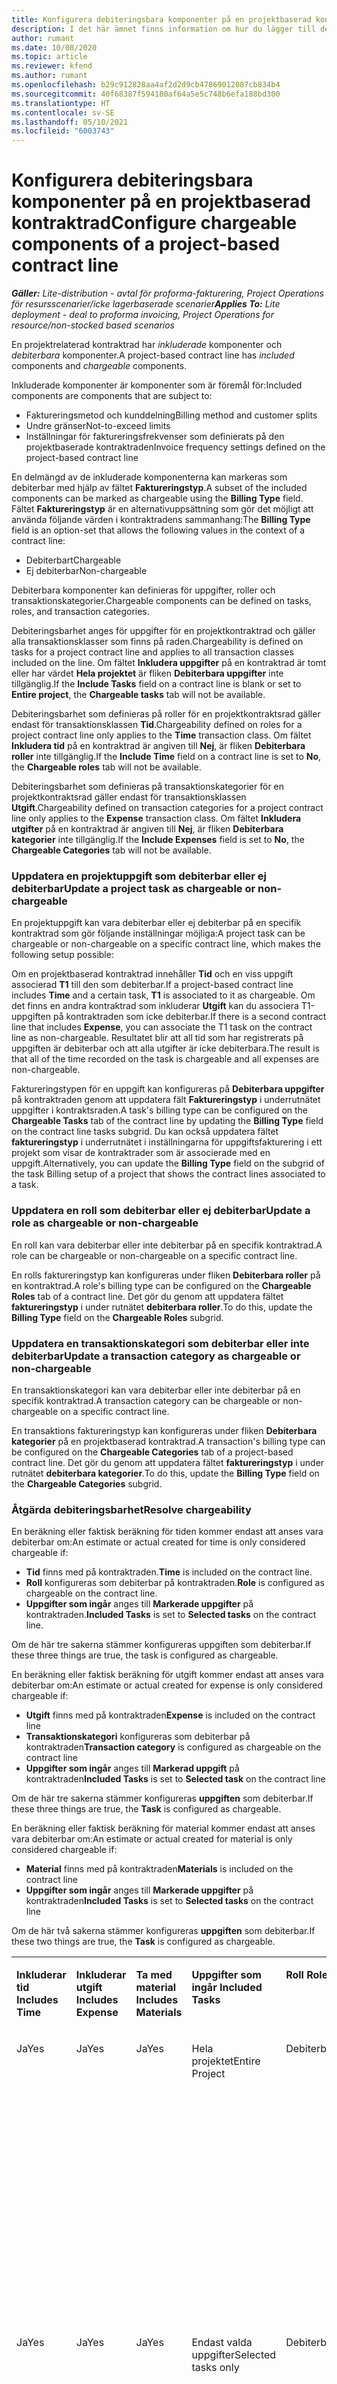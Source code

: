 ```yaml
---
title: Konfigurera debiteringsbara komponenter på en projektbaserad kontraktrad
description: I det här ämnet finns information om hur du lägger till debiterbara komponenter i kontraktrader i Project Operations.
author: rumant
ms.date: 10/08/2020
ms.topic: article
ms.reviewer: kfend
ms.author: rumant
ms.openlocfilehash: b29c912828aa4af2d2d9cb47869012087cb834b4
ms.sourcegitcommit: 40f68387f594180af64a5e5c748b6efa188bd300
ms.translationtype: HT
ms.contentlocale: sv-SE
ms.lasthandoff: 05/10/2021
ms.locfileid: "6003743"
---
```

# <a name="configure-chargeable-components-of-a-project-based-contract-line"></a><span data-ttu-id="fde2f-103">Konfigurera debiteringsbara komponenter på en projektbaserad kontraktrad</span><span class="sxs-lookup"><span data-stu-id="fde2f-103">Configure chargeable components of a project-based contract line</span></span>

<span data-ttu-id="fde2f-104">_**Gäller:** Lite-distribution - avtal för proforma-fakturering, Project Operations för resursscenarier/icke lagerbaserade scenarier_</span><span class="sxs-lookup"><span data-stu-id="fde2f-104">_**Applies To:** Lite deployment - deal to proforma invoicing, Project Operations for resource/non-stocked based scenarios_</span></span>

<span data-ttu-id="fde2f-105">En projektrelaterad kontraktrad har *inkluderade* komponenter och *debiterbara* komponenter.</span><span class="sxs-lookup"><span data-stu-id="fde2f-105">A project-based contract line has *included* components and *chargeable* components.</span></span>

<span data-ttu-id="fde2f-106">Inkluderade komponenter är komponenter som är föremål för:</span><span class="sxs-lookup"><span data-stu-id="fde2f-106">Included components are components that are subject to:</span></span>

  - <span data-ttu-id="fde2f-107">Faktureringsmetod och kunddelning</span><span class="sxs-lookup"><span data-stu-id="fde2f-107">Billing method and customer splits</span></span>
  - <span data-ttu-id="fde2f-108">Undre gränser</span><span class="sxs-lookup"><span data-stu-id="fde2f-108">Not-to-exceed limits</span></span> 
  - <span data-ttu-id="fde2f-109">Inställningar för faktureringsfrekvenser som definierats på den projektbaserade kontraktraden</span><span class="sxs-lookup"><span data-stu-id="fde2f-109">Invoice frequency settings defined on the project-based contract line</span></span>

<span data-ttu-id="fde2f-110">En delmängd av de inkluderade komponenterna kan markeras som debiterbar med hjälp av fältet **Faktureringstyp**.</span><span class="sxs-lookup"><span data-stu-id="fde2f-110">A subset of the included components can be marked as chargeable using the **Billing Type** field.</span></span> <span data-ttu-id="fde2f-111">Fältet **Faktureringstyp** är en alternativuppsättning som gör det möjligt att använda följande värden i kontraktradens sammanhang:</span><span class="sxs-lookup"><span data-stu-id="fde2f-111">The **Billing Type** field is an option-set that allows the following values in the context of a contract line:</span></span>

  - <span data-ttu-id="fde2f-112">Debiterbart</span><span class="sxs-lookup"><span data-stu-id="fde2f-112">Chargeable</span></span>
  - <span data-ttu-id="fde2f-113">Ej debiterbar</span><span class="sxs-lookup"><span data-stu-id="fde2f-113">Non-chargeable</span></span>

<span data-ttu-id="fde2f-114">Debiterbara komponenter kan definieras för uppgifter, roller och transaktionskategorier.</span><span class="sxs-lookup"><span data-stu-id="fde2f-114">Chargeable components can be defined on tasks, roles, and transaction categories.</span></span>

<span data-ttu-id="fde2f-115">Debiteringsbarhet anges för uppgifter för en projektkontraktrad och gäller alla transaktionsklasser som finns på raden.</span><span class="sxs-lookup"><span data-stu-id="fde2f-115">Chargeability is defined on tasks for a project contract line and applies to all transaction classes included on the line.</span></span> <span data-ttu-id="fde2f-116">Om fältet **Inkludera uppgifter** på en kontraktrad är tomt eller har värdet **Hela projektet** är fliken **Debiterbara uppgifter** inte tillgänglig.</span><span class="sxs-lookup"><span data-stu-id="fde2f-116">If the **Include Tasks** field on a contract line is blank or set to **Entire project**, the **Chargeable tasks** tab will not be available.</span></span>

<span data-ttu-id="fde2f-117">Debiteringsbarhet som definieras på roller för en projektkontraktsrad gäller endast för transaktionsklassen **Tid**.</span><span class="sxs-lookup"><span data-stu-id="fde2f-117">Chargeability defined on roles for a project contract line only applies to the **Time** transaction class.</span></span> <span data-ttu-id="fde2f-118">Om fältet **Inkludera tid** på en kontraktrad är angiven till **Nej**, är fliken **Debiterbara roller** inte tillgänglig.</span><span class="sxs-lookup"><span data-stu-id="fde2f-118">If the **Include Time** field on a contract line is set to **No**, the **Chargeable roles** tab will not be available.</span></span>

<span data-ttu-id="fde2f-119">Debiteringsbarhet som definieras på transaktionskategorier för en projektkontraktsrad gäller endast för transaktionsklassen **Utgift**.</span><span class="sxs-lookup"><span data-stu-id="fde2f-119">Chargeability defined on transaction categories for a project contract line only applies to the **Expense** transaction class.</span></span> <span data-ttu-id="fde2f-120">Om fältet **Inkludera utgifter** på en kontraktrad är angiven till **Nej**, är fliken **Debiterbara kategorier** inte tillgänglig.</span><span class="sxs-lookup"><span data-stu-id="fde2f-120">If the **Include Expenses** field is set to **No**, the **Chargeable Categories** tab will not be available.</span></span>

### <a name="update-a-project-task-as-chargeable-or-non-chargeable"></a><span data-ttu-id="fde2f-121">Uppdatera en projektuppgift som debiterbar eller ej debiterbar</span><span class="sxs-lookup"><span data-stu-id="fde2f-121">Update a project task as chargeable or non-chargeable</span></span>

<span data-ttu-id="fde2f-122">En projektuppgift kan vara debiterbar eller ej debiterbar på en specifik kontraktrad som gör följande inställningar möjliga:</span><span class="sxs-lookup"><span data-stu-id="fde2f-122">A project task can be chargeable or non-chargeable on a specific contract line, which makes the following setup possible:</span></span>

<span data-ttu-id="fde2f-123">Om en projektbaserad kontraktrad innehåller **Tid** och en viss uppgift associerad **T1** till den som debiterbar.</span><span class="sxs-lookup"><span data-stu-id="fde2f-123">If a project-based contract line includes **Time** and a certain task, **T1** is associated to it as chargeable.</span></span> <span data-ttu-id="fde2f-124">Om det finns en andra kontraktrad som inkluderar **Utgift** kan du associera T1-uppgiften på kontraktraden som icke debiterbar.</span><span class="sxs-lookup"><span data-stu-id="fde2f-124">If there is a second contract line that includes **Expense**, you can associate the T1 task on the contract line as non-chargeable.</span></span> <span data-ttu-id="fde2f-125">Resultatet blir att all tid som har registrerats på uppgiften är debiterbar och att alla utgifter är icke debiterbara.</span><span class="sxs-lookup"><span data-stu-id="fde2f-125">The result is that all of the time recorded on the task is chargeable and all expenses are non-chargeable.</span></span>

<span data-ttu-id="fde2f-126">Faktureringstypen för en uppgift kan konfigureras på **Debiterbara uppgifter** på kontraktraden genom att uppdatera fält **Faktureringstyp** i underrutnätet uppgifter i kontraktsraden.</span><span class="sxs-lookup"><span data-stu-id="fde2f-126">A task's billing type can be configured on the **Chargeable Tasks** tab of the contract line by updating the **Billing Type** field on the contract line tasks subgrid.</span></span> <span data-ttu-id="fde2f-127">Du kan också uppdatera fältet **faktureringstyp** i underrutnätet i inställningarna för uppgiftsfakturering i ett projekt som visar de kontraktrader som är associerade med en uppgift.</span><span class="sxs-lookup"><span data-stu-id="fde2f-127">Alternatively, you can update the **Billing Type** field on the subgrid of the task Billing setup of a project that shows the contract lines associated to a task.</span></span>

### <a name="update-a-role-as-chargeable-or-non-chargeable"></a><span data-ttu-id="fde2f-128">Uppdatera en roll som debiterbar eller ej debiterbar</span><span class="sxs-lookup"><span data-stu-id="fde2f-128">Update a role as chargeable or non-chargeable</span></span>

<span data-ttu-id="fde2f-129">En roll kan vara debiterbar eller inte debiterbar på en specifik kontraktrad.</span><span class="sxs-lookup"><span data-stu-id="fde2f-129">A role can be chargeable or non-chargeable on a specific contract line.</span></span>

<span data-ttu-id="fde2f-130">En rolls faktureringstyp kan konfigureras under fliken **Debiterbara roller** på en kontraktrad.</span><span class="sxs-lookup"><span data-stu-id="fde2f-130">A role's billing type can be configured on the **Chargeable Roles** tab of a contract line.</span></span> <span data-ttu-id="fde2f-131">Det gör du genom att uppdatera fältet **faktureringstyp** i under rutnätet **debiterbara roller**.</span><span class="sxs-lookup"><span data-stu-id="fde2f-131">To do this, update the **Billing Type** field on the **Chargeable Roles** subgrid.</span></span>

### <a name="update-a-transaction-category-as-chargeable-or-non-chargeable"></a><span data-ttu-id="fde2f-132">Uppdatera en transaktionskategori som debiterbar eller inte debiterbar</span><span class="sxs-lookup"><span data-stu-id="fde2f-132">Update a transaction category as chargeable or non-chargeable</span></span>

<span data-ttu-id="fde2f-133">En transaktionskategori kan vara debiterbar eller inte debiterbar på en specifik kontraktrad.</span><span class="sxs-lookup"><span data-stu-id="fde2f-133">A transaction category can be chargeable or non-chargeable on a specific contract line.</span></span>

<span data-ttu-id="fde2f-134">En transaktions faktureringstyp kan konfigureras under fliken **Debiterbara kategorier** på en projektbaserad kontraktrad.</span><span class="sxs-lookup"><span data-stu-id="fde2f-134">A transaction's billing type can be configured on the **Chargeable Categories** tab of a project-based contract line.</span></span> <span data-ttu-id="fde2f-135">Det gör du genom att uppdatera fältet **faktureringstyp** i under rutnätet **debiterbara kategorier**.</span><span class="sxs-lookup"><span data-stu-id="fde2f-135">To do this, update the **Billing Type** field on the **Chargeable Categories** subgrid.</span></span>

### <a name="resolve-chargeability"></a><span data-ttu-id="fde2f-136">Åtgärda debiteringsbarhet</span><span class="sxs-lookup"><span data-stu-id="fde2f-136">Resolve chargeability</span></span>

<span data-ttu-id="fde2f-137">En beräkning eller faktisk beräkning för tiden kommer endast att anses vara debiterbar om:</span><span class="sxs-lookup"><span data-stu-id="fde2f-137">An estimate or actual created for time is only considered chargeable if:</span></span>

   - <span data-ttu-id="fde2f-138">**Tid** finns med på kontraktraden.</span><span class="sxs-lookup"><span data-stu-id="fde2f-138">**Time** is included on the contract line.</span></span>
   - <span data-ttu-id="fde2f-139">**Roll** konfigureras som debiterbar på kontraktraden.</span><span class="sxs-lookup"><span data-stu-id="fde2f-139">**Role** is configured as chargeable on the contract line.</span></span>
   - <span data-ttu-id="fde2f-140">**Uppgifter som ingår** anges till **Markerade uppgifter** på kontraktraden.</span><span class="sxs-lookup"><span data-stu-id="fde2f-140">**Included Tasks** is set to **Selected tasks** on the contract line.</span></span>
 
 <span data-ttu-id="fde2f-141">Om de här tre sakerna stämmer konfigureras uppgiften som debiterbar.</span><span class="sxs-lookup"><span data-stu-id="fde2f-141">If these three things are true, the task is configured as chargeable.</span></span> 

<span data-ttu-id="fde2f-142">En beräkning eller faktisk beräkning för utgift kommer endast att anses vara debiterbar om:</span><span class="sxs-lookup"><span data-stu-id="fde2f-142">An estimate or actual created for expense is only considered chargeable if:</span></span>

   - <span data-ttu-id="fde2f-143">**Utgift** finns med på kontraktraden</span><span class="sxs-lookup"><span data-stu-id="fde2f-143">**Expense** is included on the contract line</span></span>
   - <span data-ttu-id="fde2f-144">**Transaktionskategori** konfigureras som debiterbar på kontraktraden</span><span class="sxs-lookup"><span data-stu-id="fde2f-144">**Transaction category** is configured as chargeable on the contract line</span></span>
   - <span data-ttu-id="fde2f-145">**Uppgifter som ingår** anges till **Markerad uppgift** på kontraktraden</span><span class="sxs-lookup"><span data-stu-id="fde2f-145">**Included Tasks** is set to **Selected task** on the contract line</span></span>
  
 <span data-ttu-id="fde2f-146">Om de här tre sakerna stämmer konfigureras **uppgiften** som debiterbar.</span><span class="sxs-lookup"><span data-stu-id="fde2f-146">If these three things are true, the **Task** is configured as chargeable.</span></span> 

<span data-ttu-id="fde2f-147">En beräkning eller faktisk beräkning för material kommer endast att anses vara debiterbar om:</span><span class="sxs-lookup"><span data-stu-id="fde2f-147">An estimate or actual created for material is only considered chargeable if:</span></span>

   - <span data-ttu-id="fde2f-148">**Material** finns med på kontraktraden</span><span class="sxs-lookup"><span data-stu-id="fde2f-148">**Materials** is included on the contract line</span></span>
   - <span data-ttu-id="fde2f-149">**Uppgifter som ingår** anges till **Markerade uppgifter** på kontraktraden</span><span class="sxs-lookup"><span data-stu-id="fde2f-149">**Included Tasks** is set to **Selected tasks** on the contract line</span></span>

<span data-ttu-id="fde2f-150">Om de här två sakerna stämmer konfigureras **uppgiften** som debiterbar.</span><span class="sxs-lookup"><span data-stu-id="fde2f-150">If these two things are true, the **Task** is configured as chargeable.</span></span> 

<table border="0" cellspacing="0" cellpadding="0">
    <tbody>
        <tr>
            <td width="70" valign="top">
                <p><span data-ttu-id="fde2f-151">
                    <strong>Inkluderar tid</strong>
                </span><span class="sxs-lookup"><span data-stu-id="fde2f-151">
                    <strong>Includes Time</strong>
                </span></span></p>
            </td>
            <td width="78" valign="top">
                <p><span data-ttu-id="fde2f-152">
                    <strong>Inkluderar utgift</strong>
                    <strong></strong>
                </span><span class="sxs-lookup"><span data-stu-id="fde2f-152">
                    <strong>Includes Expense</strong>
                    <strong></strong>
                </span></span></p>
            </td>
            <td width="63" valign="top">
                <p><span data-ttu-id="fde2f-153">
                    <strong>Ta med material</strong>
                    <strong></strong>
                </span><span class="sxs-lookup"><span data-stu-id="fde2f-153">
                    <strong>Includes Materials</strong>
                    <strong></strong>
                </span></span></p>
            </td>
            <td width="75" valign="top">
                <p><span data-ttu-id="fde2f-154">
                    <strong>Uppgifter som ingår</strong>
                    <strong></strong>
                </span><span class="sxs-lookup"><span data-stu-id="fde2f-154">
                    <strong>Included Tasks</strong>
                    <strong></strong>
                </span></span></p>
            </td>
            <td width="65" valign="top">
                <p><span data-ttu-id="fde2f-155">
                    <strong>Roll</strong>
                    <strong></strong>
                </span><span class="sxs-lookup"><span data-stu-id="fde2f-155">
                    <strong>Role</strong>
                    <strong></strong>
                </span></span></p>
            </td>
            <td width="70" valign="top">
                <p><span data-ttu-id="fde2f-156">
                    <strong>Kategori</strong>
                    <strong></strong>
                </span><span class="sxs-lookup"><span data-stu-id="fde2f-156">
                    <strong>Category</strong>
                    <strong></strong>
                </span></span></p>
            </td>
            <td width="65" valign="top">
                <p><span data-ttu-id="fde2f-157">
                    <strong>Uppgift</strong>
                    <strong></strong>
                </span><span class="sxs-lookup"><span data-stu-id="fde2f-157">
                    <strong>Task</strong>
                    <strong></strong>
                </span></span></p>
            </td>
            <td width="350" valign="top">
                <p><span data-ttu-id="fde2f-158">
                    <strong>Påverkan av debiterbarhet</strong>
                </span><span class="sxs-lookup"><span data-stu-id="fde2f-158">
                    <strong>Chargeability impact</strong>
                </span></span></p>
            </td>
        </tr>
        <tr>
            <td width="70" valign="top">
                <p>
<span data-ttu-id="fde2f-159">Ja</span><span class="sxs-lookup"><span data-stu-id="fde2f-159">Yes</span></span> </p>
            </td>
            <td width="78" valign="top">
                <p>
<span data-ttu-id="fde2f-160">Ja</span><span class="sxs-lookup"><span data-stu-id="fde2f-160">Yes</span></span> </p>
            </td>
            <td width="63" valign="top">
                <p>
<span data-ttu-id="fde2f-161">Ja</span><span class="sxs-lookup"><span data-stu-id="fde2f-161">Yes</span></span> </p>
            </td>
            <td width="75" valign="top">
                <p>
<span data-ttu-id="fde2f-162">Hela projektet</span><span class="sxs-lookup"><span data-stu-id="fde2f-162">Entire Project</span></span> </p>
            </td>
            <td width="65" valign="top">
                <p>
<span data-ttu-id="fde2f-163">Debiterbart</span><span class="sxs-lookup"><span data-stu-id="fde2f-163">Chargeable</span></span> </p>
            </td>
            <td width="70" valign="top">
                <p>
<span data-ttu-id="fde2f-164">Debiterbart</span><span class="sxs-lookup"><span data-stu-id="fde2f-164">Chargeable</span></span> </p>
            </td>
            <td width="65" valign="top">
                <p>
<span data-ttu-id="fde2f-165">Kan inte anges</span><span class="sxs-lookup"><span data-stu-id="fde2f-165">Can't be set</span></span> </p>
            </td>
            <td width="350" valign="top">
                <p>
<span data-ttu-id="fde2f-166">Fakturering för faktiskt värde för Tid: <strong>Debiterbart</strong>
                </span><span class="sxs-lookup"><span data-stu-id="fde2f-166">Billing on a time actual: <strong>Chargeable</strong>
                </span></span></p>
                <p>
<span data-ttu-id="fde2f-167">Faktureringstyp för faktiskt värde för Utgift: <strong>Debiterbart</strong>
                </span><span class="sxs-lookup"><span data-stu-id="fde2f-167">Billing type on expense actual: <strong>Chargeable</strong>
                </span></span></p>
                <p>
<span data-ttu-id="fde2f-168">Faktureringstyp för faktiskt material: <strong>Debiterbar</strong>
                </span><span class="sxs-lookup"><span data-stu-id="fde2f-168">Billing type on material actual: <strong>Chargeable</strong>
                </span></span></p>
            </td>
        </tr>
        <tr>
            <td width="70" valign="top">
                <p>
<span data-ttu-id="fde2f-169">Ja</span><span class="sxs-lookup"><span data-stu-id="fde2f-169">Yes</span></span> </p>
            </td>
            <td width="78" valign="top">
                <p>
<span data-ttu-id="fde2f-170">Ja</span><span class="sxs-lookup"><span data-stu-id="fde2f-170">Yes</span></span> </p>
            </td>
            <td width="63" valign="top">
                <p>
<span data-ttu-id="fde2f-171">Ja</span><span class="sxs-lookup"><span data-stu-id="fde2f-171">Yes</span></span> </p>
            </td>
            <td width="75" valign="top">
                <p>
<span data-ttu-id="fde2f-172">Endast valda uppgifter</span><span class="sxs-lookup"><span data-stu-id="fde2f-172">Selected tasks only</span></span> </p>
            </td>
            <td width="65" valign="top">
                <p>
<span data-ttu-id="fde2f-173">Debiterbart</span><span class="sxs-lookup"><span data-stu-id="fde2f-173">Chargeable</span></span> </p>
            </td>
            <td width="70" valign="top">
                <p>
<span data-ttu-id="fde2f-174">Debiterbart</span><span class="sxs-lookup"><span data-stu-id="fde2f-174">Chargeable</span></span> </p>
            </td>
            <td width="65" valign="top">
                <p>
<span data-ttu-id="fde2f-175">Debiterbart</span><span class="sxs-lookup"><span data-stu-id="fde2f-175">Chargeable</span></span> </p>
            </td>
            <td width="350" valign="top">
                <p>
<span data-ttu-id="fde2f-176">Fakturering för faktiskt värde för Tid: <strong>Debiterbart</strong>
                </span><span class="sxs-lookup"><span data-stu-id="fde2f-176">Billing on a time actual: <strong>Chargeable</strong>
                </span></span></p>
                <p>
<span data-ttu-id="fde2f-177">Faktureringstyp för faktiskt värde för Utgift: <strong>Debiterbart</strong>
                </span><span class="sxs-lookup"><span data-stu-id="fde2f-177">Billing type on expense actual: <strong>Chargeable</strong>
                </span></span></p>
                <p>
<span data-ttu-id="fde2f-178">Faktureringstyp för faktiskt material: <strong>Debiterbar</strong>
                </span><span class="sxs-lookup"><span data-stu-id="fde2f-178">Billing type on material actual: <strong>Chargeable</strong>
                </span></span></p>
            </td>
        </tr>
        <tr>
            <td width="70" valign="top">
                <p>
<span data-ttu-id="fde2f-179">Ja</span><span class="sxs-lookup"><span data-stu-id="fde2f-179">Yes</span></span> </p>
            </td>
            <td width="78" valign="top">
                <p>
<span data-ttu-id="fde2f-180">Ja</span><span class="sxs-lookup"><span data-stu-id="fde2f-180">Yes</span></span> </p>
            </td>
            <td width="63" valign="top">
                <p>
<span data-ttu-id="fde2f-181">Ja</span><span class="sxs-lookup"><span data-stu-id="fde2f-181">Yes</span></span> </p>
            </td>
            <td width="75" valign="top">
                <p>
<span data-ttu-id="fde2f-182">Endast valda uppgifter</span><span class="sxs-lookup"><span data-stu-id="fde2f-182">Selected tasks only</span></span> </p>
            </td>
            <td width="65" valign="top">
                <p><span data-ttu-id="fde2f-183">
                    <strong>Ej debiterbar</strong>
                </span><span class="sxs-lookup"><span data-stu-id="fde2f-183">
                    <strong>Non - Chargeable</strong>
                </span></span></p>
            </td>
            <td width="70" valign="top">
                <p>
<span data-ttu-id="fde2f-184">Debiterbart</span><span class="sxs-lookup"><span data-stu-id="fde2f-184">Chargeable</span></span> </p>
            </td>
            <td width="65" valign="top">
                <p>
<span data-ttu-id="fde2f-185">Debiterbart</span><span class="sxs-lookup"><span data-stu-id="fde2f-185">Chargeable</span></span> </p>
            </td>
            <td width="350" valign="top">
                <p>
<span data-ttu-id="fde2f-186">Fakturering för faktiskt värde för tid: <strong>Ej debiterbart</strong>
                </span><span class="sxs-lookup"><span data-stu-id="fde2f-186">Billing on a time actual: <strong>Non-Chargeable</strong>
                </span></span></p>
                <p>
<span data-ttu-id="fde2f-187">Faktureringstyp för faktiskt värde för Utgift: Debiterbart</span><span class="sxs-lookup"><span data-stu-id="fde2f-187">Billing type on expense actual: Chargeable</span></span> </p>
                <p>
<span data-ttu-id="fde2f-188">Faktureringstyp för faktiskt material: Debiterbar</span><span class="sxs-lookup"><span data-stu-id="fde2f-188">Billing type on material actual: Chargeable</span></span> </p>
            </td>
        </tr>
        <tr>
            <td width="70" valign="top">
                <p>
<span data-ttu-id="fde2f-189">Ja</span><span class="sxs-lookup"><span data-stu-id="fde2f-189">Yes</span></span> </p>
            </td>
            <td width="78" valign="top">
                <p>
<span data-ttu-id="fde2f-190">Ja</span><span class="sxs-lookup"><span data-stu-id="fde2f-190">Yes</span></span> </p>
            </td>
            <td width="63" valign="top">
                <p>
<span data-ttu-id="fde2f-191">Ja</span><span class="sxs-lookup"><span data-stu-id="fde2f-191">Yes</span></span> </p>
            </td>
            <td width="75" valign="top">
                <p>
<span data-ttu-id="fde2f-192">Endast valda uppgifter</span><span class="sxs-lookup"><span data-stu-id="fde2f-192">Selected tasks only</span></span> </p>
            </td>
            <td width="65" valign="top">
                <p>
<span data-ttu-id="fde2f-193">Debiterbart</span><span class="sxs-lookup"><span data-stu-id="fde2f-193">Chargeable</span></span> </p>
            </td>
            <td width="70" valign="top">
                <p>
<span data-ttu-id="fde2f-194">Debiterbart</span><span class="sxs-lookup"><span data-stu-id="fde2f-194">Chargeable</span></span> </p>
            </td>
            <td width="65" valign="top">
                <p><span data-ttu-id="fde2f-195">
                    <strong>Ej debiterbar</strong>
                </span><span class="sxs-lookup"><span data-stu-id="fde2f-195">
                    <strong>Non-Chargeable</strong>
                </span></span></p>
            </td>
            <td width="350" valign="top">
                <p>
<span data-ttu-id="fde2f-196">Fakturering för faktiskt värde för tid: <strong>Ej debiterbart</strong>
                </span><span class="sxs-lookup"><span data-stu-id="fde2f-196">Billing on a time actual: <strong>Non-Chargeable</strong>
                </span></span></p>
                <p>
<span data-ttu-id="fde2f-197">Faktureringstyp för faktiskt värde av utgift: <strong>Ej debiterbart</strong>
                </span><span class="sxs-lookup"><span data-stu-id="fde2f-197">Billing type on expense actual: <strong>Non-Chargeable</strong>
                </span></span></p>
                <p>
<span data-ttu-id="fde2f-198">Faktureringstyp för faktiskt värde av material: <strong>Ej debiterbart</strong>
                </span><span class="sxs-lookup"><span data-stu-id="fde2f-198">Billing type on material actual: <strong>Non-Chargeable</strong>
                </span></span></p>
            </td>
        </tr>
        <tr>
            <td width="70" valign="top">
                <p>
<span data-ttu-id="fde2f-199">Ja</span><span class="sxs-lookup"><span data-stu-id="fde2f-199">Yes</span></span> </p>
            </td>
            <td width="78" valign="top">
                <p>
<span data-ttu-id="fde2f-200">Ja</span><span class="sxs-lookup"><span data-stu-id="fde2f-200">Yes</span></span> </p>
            </td>
            <td width="63" valign="top">
                <p>
<span data-ttu-id="fde2f-201">Ja</span><span class="sxs-lookup"><span data-stu-id="fde2f-201">Yes</span></span> </p>
            </td>
            <td width="75" valign="top">
                <p>
<span data-ttu-id="fde2f-202">Endast valda uppgifter</span><span class="sxs-lookup"><span data-stu-id="fde2f-202">Selected tasks only</span></span> </p>
            </td>
            <td width="65" valign="top">
                <p><span data-ttu-id="fde2f-203">
                    <strong>Ej debiterbar</strong>
                </span><span class="sxs-lookup"><span data-stu-id="fde2f-203">
                    <strong>Non-Chargeable</strong>
                </span></span></p>
            </td>
            <td width="70" valign="top">
                <p>
<span data-ttu-id="fde2f-204">Debiterbart</span><span class="sxs-lookup"><span data-stu-id="fde2f-204">Chargeable</span></span> </p>
            </td>
            <td width="65" valign="top">
                <p><span data-ttu-id="fde2f-205">
                    <strong>Ej debiterbar</strong>
                </span><span class="sxs-lookup"><span data-stu-id="fde2f-205">
                    <strong>Non- Chargeable</strong>
                </span></span></p>
            </td>
            <td width="350" valign="top">
                <p>
<span data-ttu-id="fde2f-206">Fakturering för faktiskt värde för tid: <strong>Ej debiterbart</strong>
                </span><span class="sxs-lookup"><span data-stu-id="fde2f-206">Billing on a time actual: <strong>Non-Chargeable</strong>
                </span></span></p>
                <p>
<span data-ttu-id="fde2f-207">Faktureringstyp för faktiskt värde av utgift: <strong>Ej debiterbart</strong>
                </span><span class="sxs-lookup"><span data-stu-id="fde2f-207">Billing type on expense actual: <strong>Non-Chargeable</strong>
                </span></span></p>
                <p>
<span data-ttu-id="fde2f-208">Faktureringstyp för faktiskt värde av material: <strong>Ej debiterbart</strong>
                </span><span class="sxs-lookup"><span data-stu-id="fde2f-208">Billing type on material actual: <strong> Non-Chargeable</strong>
                </span></span></p>
            </td>
        </tr>
        <tr>
            <td width="70" valign="top">
                <p>
<span data-ttu-id="fde2f-209">Ja</span><span class="sxs-lookup"><span data-stu-id="fde2f-209">Yes</span></span> </p>
            </td>
            <td width="78" valign="top">
                <p>
<span data-ttu-id="fde2f-210">Ja</span><span class="sxs-lookup"><span data-stu-id="fde2f-210">Yes</span></span> </p>
            </td>
            <td width="63" valign="top">
                <p>
<span data-ttu-id="fde2f-211">Ja</span><span class="sxs-lookup"><span data-stu-id="fde2f-211">Yes</span></span> </p>
            </td>
            <td width="75" valign="top">
                <p>
<span data-ttu-id="fde2f-212">Endast valda uppgifter</span><span class="sxs-lookup"><span data-stu-id="fde2f-212">Selected tasks only</span></span> </p>
            </td>
            <td width="65" valign="top">
                <p><span data-ttu-id="fde2f-213">
                    <strong>Ej debiterbar</strong>
                </span><span class="sxs-lookup"><span data-stu-id="fde2f-213">
                    <strong>Non-Chargeable</strong>
                </span></span></p>
            </td>
            <td width="70" valign="top">
                <p><span data-ttu-id="fde2f-214">
                    <strong>Ej debiterbar</strong>
                </span><span class="sxs-lookup"><span data-stu-id="fde2f-214">
                    <strong>Non-Chargeable</strong>
                </span></span></p>
            </td>
            <td width="65" valign="top">
                <p>
<span data-ttu-id="fde2f-215">Debiterbart</span><span class="sxs-lookup"><span data-stu-id="fde2f-215">Chargeable</span></span> </p>
            </td>
            <td width="350" valign="top">
                <p>
<span data-ttu-id="fde2f-216">Fakturering för faktiskt värde för tid: <strong>Ej debiterbart</strong>
                </span><span class="sxs-lookup"><span data-stu-id="fde2f-216">Billing on a time actual: <strong>Non-Chargeable</strong>
                </span></span></p>
                <p>
<span data-ttu-id="fde2f-217">Faktureringstyp för faktiskt värde av utgift: <strong>Ej debiterbart</strong>
                </span><span class="sxs-lookup"><span data-stu-id="fde2f-217">Billing type on expense actual: <strong> Non-Chargeable</strong>
                </span></span></p>
                <p>
<span data-ttu-id="fde2f-218">Faktureringstyp för faktiskt material: Debiterbar</span><span class="sxs-lookup"><span data-stu-id="fde2f-218">Billing type on material actual: Chargeable</span></span> </p>
            </td>
        </tr>
        <tr>
            <td width="70" valign="top">
                <p><span data-ttu-id="fde2f-219">
                    <strong>Inga</strong>
                </span><span class="sxs-lookup"><span data-stu-id="fde2f-219">
                    <strong>No</strong>
                </span></span></p>
            </td>
            <td width="78" valign="top">
                <p>
<span data-ttu-id="fde2f-220">Ja</span><span class="sxs-lookup"><span data-stu-id="fde2f-220">Yes</span></span> </p>
            </td>
            <td width="63" valign="top">
                <p>
<span data-ttu-id="fde2f-221">Ja</span><span class="sxs-lookup"><span data-stu-id="fde2f-221">Yes</span></span> </p>
            </td>
            <td width="75" valign="top">
                <p>
<span data-ttu-id="fde2f-222">Hela projektet</span><span class="sxs-lookup"><span data-stu-id="fde2f-222">Entire Project</span></span> </p>
            </td>
            <td width="65" valign="top">
                <p>
<span data-ttu-id="fde2f-223">Kan inte anges</span><span class="sxs-lookup"><span data-stu-id="fde2f-223">Can't be set</span></span> </p>
            </td>
            <td width="70" valign="top">
                <p><span data-ttu-id="fde2f-224">
                    <strong>Debiterbart</strong>
                </span><span class="sxs-lookup"><span data-stu-id="fde2f-224">
                    <strong>Chargeable</strong>
                </span></span></p>
            </td>
            <td width="65" valign="top">
                <p>
<span data-ttu-id="fde2f-225">Kan inte anges</span><span class="sxs-lookup"><span data-stu-id="fde2f-225">Can't be set</span></span> </p>
            </td>
            <td width="350" valign="top">
                <p>
<span data-ttu-id="fde2f-226">Fakturering för faktiskt värde för tid: <strong>Inte tillgängligt</strong>
                </span><span class="sxs-lookup"><span data-stu-id="fde2f-226">Billing on a time actual: <strong>Not available</strong>
                </span></span></p>
                <p>
<span data-ttu-id="fde2f-227">Faktureringstyp för faktiskt värde för Utgift: Debiterbart</span><span class="sxs-lookup"><span data-stu-id="fde2f-227">Billing type on expense actual: Chargeable</span></span> </p>
                <p>
<span data-ttu-id="fde2f-228">Faktureringstyp för faktiskt material: Debiterbar</span><span class="sxs-lookup"><span data-stu-id="fde2f-228">Billing type on material actual: Chargeable</span></span> </p>
            </td>
        </tr>
        <tr>
            <td width="70" valign="top">
                <p><span data-ttu-id="fde2f-229">
                    <strong>Inga</strong>
                </span><span class="sxs-lookup"><span data-stu-id="fde2f-229">
                    <strong>No</strong>
                </span></span></p>
            </td>
            <td width="78" valign="top">
                <p>
<span data-ttu-id="fde2f-230">Ja</span><span class="sxs-lookup"><span data-stu-id="fde2f-230">Yes</span></span> </p>
            </td>
            <td width="63" valign="top">
                <p>
<span data-ttu-id="fde2f-231">Ja</span><span class="sxs-lookup"><span data-stu-id="fde2f-231">Yes</span></span> </p>
            </td>
            <td width="75" valign="top">
                <p>
<span data-ttu-id="fde2f-232">Hela projektet</span><span class="sxs-lookup"><span data-stu-id="fde2f-232">Entire Project</span></span> </p>
            </td>
            <td width="65" valign="top">
                <p>
<span data-ttu-id="fde2f-233">Kan inte anges</span><span class="sxs-lookup"><span data-stu-id="fde2f-233">Can't be set</span></span> </p>
            </td>
            <td width="70" valign="top">
                <p><span data-ttu-id="fde2f-234">
                    <strong>Ej debiterbar</strong>
                </span><span class="sxs-lookup"><span data-stu-id="fde2f-234">
                    <strong>Non-Chargeable</strong>
                </span></span></p>
            </td>
            <td width="65" valign="top">
                <p>
<span data-ttu-id="fde2f-235">Kan inte anges</span><span class="sxs-lookup"><span data-stu-id="fde2f-235">Can't be set</span></span> </p>
            </td>
            <td width="350" valign="top">
                <p>
<span data-ttu-id="fde2f-236">Fakturering för faktiskt värde för tid: <strong>Inte tillgängligt</strong>
                </span><span class="sxs-lookup"><span data-stu-id="fde2f-236">Billing on a time actual: <strong>Not available</strong>
                </span></span></p>
                <p>
<span data-ttu-id="fde2f-237">Faktureringstyp för faktiskt värde av utgift: <strong>Ej debiterbart</strong>
                </span><span class="sxs-lookup"><span data-stu-id="fde2f-237">Billing type on expense actual: <strong> Non-chargeable</strong>
                </span></span></p>
                <p>
<span data-ttu-id="fde2f-238">Faktureringstyp för faktiskt material: Debiterbar</span><span class="sxs-lookup"><span data-stu-id="fde2f-238">Billing type on material actual: Chargeable</span></span> </p>
            </td>
        </tr>
        <tr>
            <td width="70" valign="top">
                <p>
<span data-ttu-id="fde2f-239">Ja</span><span class="sxs-lookup"><span data-stu-id="fde2f-239">Yes</span></span> </p>
            </td>
            <td width="78" valign="top">
                <p><span data-ttu-id="fde2f-240">
                    <strong>Inga</strong>
                </span><span class="sxs-lookup"><span data-stu-id="fde2f-240">
                    <strong>No</strong>
                </span></span></p>
            </td>
            <td width="63" valign="top">
                <p>
<span data-ttu-id="fde2f-241">Ja</span><span class="sxs-lookup"><span data-stu-id="fde2f-241">Yes</span></span> </p>
            </td>
            <td width="75" valign="top">
                <p>
<span data-ttu-id="fde2f-242">Hela projektet</span><span class="sxs-lookup"><span data-stu-id="fde2f-242">Entire Project</span></span> </p>
            </td>
            <td width="65" valign="top">
                <p>
<span data-ttu-id="fde2f-243">Debiterbart</span><span class="sxs-lookup"><span data-stu-id="fde2f-243">Chargeable</span></span> </p>
            </td>
            <td width="70" valign="top">
                <p>
<span data-ttu-id="fde2f-244">Kan inte anges</span><span class="sxs-lookup"><span data-stu-id="fde2f-244">Can't be set</span></span> </p>
            </td>
            <td width="65" valign="top">
                <p>
<span data-ttu-id="fde2f-245">Kan inte anges</span><span class="sxs-lookup"><span data-stu-id="fde2f-245">Can't be set</span></span> </p>
            </td>
            <td width="350" valign="top">
                <p>
<span data-ttu-id="fde2f-246">Fakturering för faktiskt värde för Tid: Debiterbart</span><span class="sxs-lookup"><span data-stu-id="fde2f-246">Billing on a time actual: Chargeable</span></span> </p>
                <p>
<span data-ttu-id="fde2f-247">Faktureringstyp för faktiskt värde för utgift:<strong> Inte tillgängligt</strong>
                </span><span class="sxs-lookup"><span data-stu-id="fde2f-247">Billing type on expense actual:<strong> Not available</strong>
                </span></span></p>
                <p>
<span data-ttu-id="fde2f-248">Faktureringstyp för faktiskt material: Debiterbar</span><span class="sxs-lookup"><span data-stu-id="fde2f-248">Billing type on material actual: Chargeable</span></span> </p>
            </td>
        </tr>
        <tr>
            <td width="70" valign="top">
                <p>
<span data-ttu-id="fde2f-249">Ja</span><span class="sxs-lookup"><span data-stu-id="fde2f-249">Yes</span></span> </p>
            </td>
            <td width="78" valign="top">
                <p><span data-ttu-id="fde2f-250">
                    <strong>Inga</strong>
                </span><span class="sxs-lookup"><span data-stu-id="fde2f-250">
                    <strong>No</strong>
                </span></span></p>
            </td>
            <td width="63" valign="top">
                <p>
<span data-ttu-id="fde2f-251">Ja</span><span class="sxs-lookup"><span data-stu-id="fde2f-251">Yes</span></span> </p>
            </td>
            <td width="75" valign="top">
                <p>
<span data-ttu-id="fde2f-252">Hela projektet</span><span class="sxs-lookup"><span data-stu-id="fde2f-252">Entire Project</span></span> </p>
            </td>
            <td width="65" valign="top">
                <p><span data-ttu-id="fde2f-253">
                    <strong>Ej debiterbar</strong>
                </span><span class="sxs-lookup"><span data-stu-id="fde2f-253">
                    <strong>Non-Chargeable</strong>
                </span></span></p>
            </td>
            <td width="70" valign="top">
                <p>
<span data-ttu-id="fde2f-254">Kan inte anges</span><span class="sxs-lookup"><span data-stu-id="fde2f-254">Can't be set</span></span> </p>
            </td>
            <td width="65" valign="top">
                <p>
<span data-ttu-id="fde2f-255">Kan inte anges</span><span class="sxs-lookup"><span data-stu-id="fde2f-255">Can't be set</span></span> </p>
            </td>
            <td width="350" valign="top">
                <p>
<span data-ttu-id="fde2f-256">Fakturering för faktiskt värde för tid: <strong>Ej debiterbart</strong>
                </span><span class="sxs-lookup"><span data-stu-id="fde2f-256">Billing on a time actual: <strong>Non-chargeable </strong>
                </span></span></p>
                <p>
<span data-ttu-id="fde2f-257">Faktureringstyp för faktiskt värde för utgift:<strong> Inte tillgängligt</strong>
                </span><span class="sxs-lookup"><span data-stu-id="fde2f-257">Billing type on expense actual:<strong> Not available</strong>
                </span></span></p>
                <p>
<span data-ttu-id="fde2f-258">Faktureringstyp för faktiskt material: Debiterbar</span><span class="sxs-lookup"><span data-stu-id="fde2f-258">Billing type on material actual: Chargeable</span></span> </p>
            </td>
        </tr>
        <tr>
            <td width="70" valign="top">
                <p>
<span data-ttu-id="fde2f-259">Ja</span><span class="sxs-lookup"><span data-stu-id="fde2f-259">Yes</span></span> </p>
            </td>
            <td width="78" valign="top">
                <p>
<span data-ttu-id="fde2f-260">Ja</span><span class="sxs-lookup"><span data-stu-id="fde2f-260">Yes</span></span> </p>
            </td>
            <td width="63" valign="top">
                <p><span data-ttu-id="fde2f-261">
                    <strong>Inga</strong>
                </span><span class="sxs-lookup"><span data-stu-id="fde2f-261">
                    <strong>No</strong>
                </span></span></p>
            </td>
            <td width="75" valign="top">
                <p>
<span data-ttu-id="fde2f-262">Hela projektet</span><span class="sxs-lookup"><span data-stu-id="fde2f-262">Entire Project</span></span> </p>
            </td>
            <td width="65" valign="top">
                <p>
<span data-ttu-id="fde2f-263">Debiterbart</span><span class="sxs-lookup"><span data-stu-id="fde2f-263">Chargeable</span></span> </p>
            </td>
            <td width="70" valign="top">
                <p>
<span data-ttu-id="fde2f-264">Debiterbart</span><span class="sxs-lookup"><span data-stu-id="fde2f-264">Chargeable</span></span> </p>
            </td>
            <td width="65" valign="top">
                <p>
<span data-ttu-id="fde2f-265">Kan inte anges</span><span class="sxs-lookup"><span data-stu-id="fde2f-265">Can't be set</span></span> </p>
            </td>
            <td width="350" valign="top">
                <p>
<span data-ttu-id="fde2f-266">Fakturering för faktiskt värde för Tid: Debiterbart</span><span class="sxs-lookup"><span data-stu-id="fde2f-266">Billing on a time actual: Chargeable</span></span> </p>
                <p>
<span data-ttu-id="fde2f-267">Faktureringstyp för faktiskt värde för Utgift: Debiterbart</span><span class="sxs-lookup"><span data-stu-id="fde2f-267">Billing type on expense actual: Chargeable</span></span> </p>
                <p>
<span data-ttu-id="fde2f-268">Faktureringstyp för faktiskt värde för material:<strong> Inte tillgängligt</strong>
                </span><span class="sxs-lookup"><span data-stu-id="fde2f-268">Billing type on material actual: <strong> Not available</strong>
                </span></span></p>
            </td>
        </tr>
        <tr>
            <td width="70" valign="top">
                <p>
<span data-ttu-id="fde2f-269">Ja</span><span class="sxs-lookup"><span data-stu-id="fde2f-269">Yes</span></span> </p>
            </td>
            <td width="78" valign="top">
                <p>
<span data-ttu-id="fde2f-270">Ja</span><span class="sxs-lookup"><span data-stu-id="fde2f-270">Yes</span></span> </p>
            </td>
            <td width="63" valign="top">
                <p><span data-ttu-id="fde2f-271">
                    <strong>Inga</strong>
                </span><span class="sxs-lookup"><span data-stu-id="fde2f-271">
                    <strong>No</strong>
                </span></span></p>
            </td>
            <td width="75" valign="top">
                <p>
<span data-ttu-id="fde2f-272">Hela projektet</span><span class="sxs-lookup"><span data-stu-id="fde2f-272">Entire Project</span></span> </p>
            </td>
            <td width="65" valign="top">
                <p><span data-ttu-id="fde2f-273">
                    <strong>Ej debiterbar</strong>
                </span><span class="sxs-lookup"><span data-stu-id="fde2f-273">
                    <strong>Non-Chargeable</strong>
                </span></span></p>
            </td>
            <td width="70" valign="top">
                <p><span data-ttu-id="fde2f-274">
                    <strong>Ej debiterbar</strong>
                </span><span class="sxs-lookup"><span data-stu-id="fde2f-274">
                    <strong>Non-chargeable</strong>
                </span></span></p>
            </td>
            <td width="65" valign="top">
                <p>
<span data-ttu-id="fde2f-275">Kan inte anges</span><span class="sxs-lookup"><span data-stu-id="fde2f-275">Can't be set</span></span> </p>
            </td>
            <td width="350" valign="top">
                <p>
<span data-ttu-id="fde2f-276">Fakturering för faktiskt värde för tid: <strong>Ej debiterbart</strong>
                </span><span class="sxs-lookup"><span data-stu-id="fde2f-276">Billing on a time actual: <strong>Non-chargeable </strong>
                </span></span></p>
                <p>
<span data-ttu-id="fde2f-277">Faktureringstyp för faktiskt värde av utgift: <strong>Ej debiterbart</strong>
                </span><span class="sxs-lookup"><span data-stu-id="fde2f-277">Billing type on expense actual:<strong> Non-chargeable </strong>
                </span></span></p>
                <p>
<span data-ttu-id="fde2f-278">Faktureringstyp för faktiskt värde för material: <strong>Inte tillgängligt</strong>
                </span><span class="sxs-lookup"><span data-stu-id="fde2f-278">Billing type on material actual:<strong> Not available</strong>
                </span></span></p>
            </td>
        </tr>
    </tbody>
</table>





[!INCLUDE[footer-include](../../includes/footer-banner.md)]
